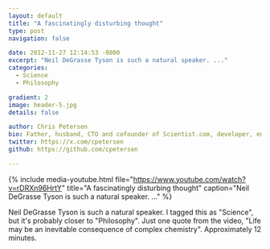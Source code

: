 ```yaml
---
layout: default
title: "A fascinatingly disturbing thought"
type: post
navigation: false

date: 2012-11-27 12:14:53 -0800
excerpt: "Neil DeGrasse Tyson is such a natural speaker. ..."
categories:
  - Science
  - Philosophy

gradient: 2
image: header-5.jpg
details: false

author: Chris Petersen
bio: Father, husband, CTO and cofounder of Scientist.com, developer, entrepreneur and technologist.
twitter: https://x.com/cpetersen
github: https://github.com/cpetersen

---
```


{% include media-youtube.html file="https://www.youtube.com/watch?v=rDRXn96HrtY" title="A fascinatingly disturbing thought" caption="Neil DeGrasse Tyson is such a natural speaker. ..." %}

Neil DeGrasse Tyson is such a natural speaker. I tagged this as "Science", but it's probably closer to "Philosophy". Just one quote from the video, "Life may be an inevitable consequence of complex chemistry". Approximately 12 minutes.
